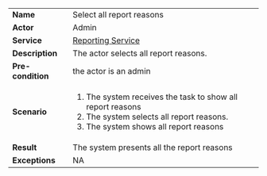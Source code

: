 <table>
    <tr>
        <td>
            <strong>Name</strong>
        </td>
        <td>
            Select all report reasons
        </td>
    </tr>
    <tr>
        <td>
            <strong>Actor</strong>
        </td>
        <td>
            Admin
        </td>
    </tr>
    <tr>
        <td>
            <strong>Service</strong>
        </td>
        <td>
            <a href="../../services/backend/reporting.md">Reporting Service</a>
        </td>
    </tr>
    <tr>
    <tr>
        <td>
            <strong>Description</strong>
        </td>
        <td>
            The actor selects all report reasons.
        </td>
    </tr>
    <tr>
        <td>
            <strong>Pre-condition</strong>
        </td>
        <td>
            the actor is an admin
        </td>
    </tr>
    <tr>
        <td>
            <strong>Scenario</strong>
        </td>
        <td>
            <ol>
                <li>
                    The system receives the task to show all report reasons
                </li>
                <li>
                    The system selects all report reasons.
                </li>
                <li>
                    The system shows all report reasons
                </li>
            </ol>
        </td>
    </tr>
    <tr>
        <td>
            <strong>Result</strong>
        </td>
        <td>
            The system presents all the report reasons    
        </td>
    </tr>
    <tr>
        <td>
            <strong>Exceptions</strong>
        </td>
        <td>
            NA
        </td>
    </tr>
</table>

